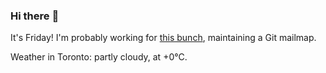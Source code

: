 ### Hi there :wave:

It's Friday! I'm probably working for [this bunch](https://github.com/kohofinancial), maintaining a Git mailmap.

Weather in Toronto: partly cloudy, at +0°C.
